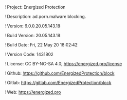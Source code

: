 ! Project: Energized Protection

! Description: ad.porn.malware blocking.

! Version: 6.0.0.20.05.143.18

! Build Version: 20.05.143.18

! Build Date: Fri, 22 May 20 18:02:42

! Version Code: 1431802

! License: CC BY-NC-SA 4.0, https://energized.pro/license

! Github: https://github.com/EnergizedProtection/block

! Gitlab: https://gitlab.com/EnergizedProtection/block


! Web: https://energized.pro
